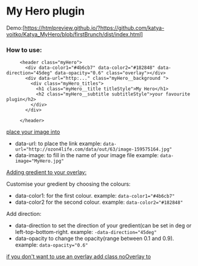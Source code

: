 # My Hero plugin
Demo:[https://htmlpreview.github.io/?https://github.com/katya-voitko/Katya_MyHero/blob/firstBrunch/dist/index.html]

### How to use:
 ``` 
      <header class="myHero">
        <div data-color1="#4b6cb7" data-color2="#182848" data-direction="45deg" data-opacity="0.6" class="overlay"></div>
        <div data-url="http:..." class="myHero__background ">
          <div class="myHero_titles">
            <h1 class="myHero__title titleStyle">My Hero</h1>
            <h2 class="myHero__subtitle subtitleStyle">your favourite plugin</h2>
          </div>
        </div>

      </header>
```
<u>place your image into <div class="myHero__background"></u>

-  data-url: to place the link example:  ``` data-url="http://ozon4life.com/data/out/63/image-159575164.jpg"  ```
- data-image: to fill in the name of your image file  example:  ``` data-image="MyHero.jpg"  ```

<u>Adding gredient to your overlay:</u>

Customise your gredient by choosing the colours:
- data-color1: for the first colour. example:  ``` data-color1="#4b6cb7"  ```
- data-color2 for the second colour. example:  ``` data-color2="#182848"  ```

Add direction:

- data-direction to set the direction of your gredient(can be set in deg or left-top-bottom-right. example:  ```-data-direction="45deg" ```
- data-opacity to change the opacity(range between 0.1 and 0.9). example:  ```data-opacity="0.6"  ```


<u>if you don't want to use an overlay add class noOverlay to <div class="overlay"></u>

